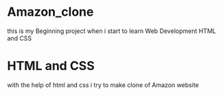 # Amazon_clone
this is my Beginning project when i start to learn Web Development  HTML and CSS 



#  HTML and CSS
with the help of html and css i try to make clone of Amazon website 

